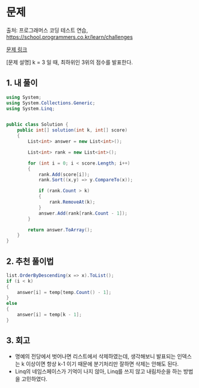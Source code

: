 # 문제
출처: 프로그래머스 코딩 테스트 연습, https://school.programmers.co.kr/learn/challenges

[문제 링크](https://school.programmers.co.kr/learn/courses/30/lessons/138477)


[문제 설명]
k = 3 일 때, 최하위인 3위의 점수를 발표한다.


## 1. 내 풀이

``` C#
using System;
using System.Collections.Generic;
using System.Linq;


public class Solution {
    public int[] solution(int k, int[] score)
    {
        List<int> answer = new List<int>();

        List<int> rank = new List<int>();

        for (int i = 0; i < score.Length; i++)
        {
            rank.Add(score[i]);
            rank.Sort((x,y) => y.CompareTo(x));

            if (rank.Count > k)
            {
                rank.RemoveAt(k);
            }
            answer.Add(rank[rank.Count - 1]);
        }

        return answer.ToArray();
    }
}
```

## 2. 추천 풀이법

``` C#
list.OrderByDescending(x => x).ToList();
if (i < k)
{
    answer[i] = temp[temp.Count() - 1];
}
else
{
    answer[i] = temp[k - 1];
}
```

## 3. 회고
- 명예의 전당에서 벗어나면 리스트에서 삭제하였는데, 생각해보니 발표되는 인덱스는 k 이상이면 항상 k-1 이기 때문에 분기처리만 잘하면 삭제는 안해도 된다.
- Linq의 네임스페이스가 기억이 나지 않아, Linq를 쓰지 않고 내림차순을 하는 방법을 고민하였다.